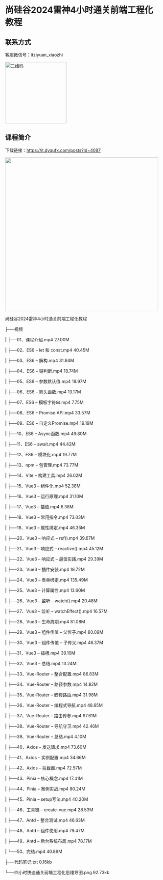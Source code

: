 # 尚硅谷2024雷神4小时通关前端工程化教程

## 联系方式

客服微信号：itziyuan_xiaozhi

<img src="https://ziyuanyun.oss-cn-guangzhou.aliyuncs.com/common/20240614073449/666b82192834a.jpg" width="200" height="200" alt="二维码">

## 课程简介

下载链接：https://it.dyqufx.com/posts?id=4087

<img src="https://ziyuanyun.oss-cn-guangzhou.aliyuncs.com/yun/20240528073020/6655178c50634.jpg" width="500" alt="">

  尚硅谷2024雷神4小时通关前端工程化教程



 ├──视频

 | ├──01、课程介绍.mp4 27.00M

 | ├──02、ES6 &#8211; let 和 const.mp4 40.45M

 | ├──03、ES6 &#8211; 解构.mp4 31.94M

 | ├──04、ES6 &#8211; 链判断.mp4 18.74M

 | ├──05、ES6 &#8211; 参数默认值.mp4 18.97M

 | ├──06、ES6 &#8211; 箭头函数.mp4 13.17M

 | ├──07、ES6 &#8211; 模板字符串.mp4 7.75M

 | ├──08、ES6 &#8211; Promise API.mp4 33.57M

 | ├──09、ES6 &#8211; 自定义Promise.mp4 19.19M

 | ├──10、ES6 &#8211; Async函数.mp4 49.80M

 | ├──11、ES6 &#8211; await.mp4 44.42M

 | ├──12、ES6 &#8211; 模块化.mp4 19.77M

 | ├──13、npm &#8211; 包管理.mp4 73.77M

 | ├──14、Vite &#8211; 构建工具.mp4 26.02M

 | ├──15、Vue3 &#8211; 组件化.mp4 52.38M

 | ├──16、Vue3 &#8211; 运行原理.mp4 31.10M

 | ├──17、Vue3 &#8211; 插值.mp4 6.38M

 | ├──18、Vue3 &#8211; 常用指令.mp4 73.03M

 | ├──19、Vue3 &#8211; 属性绑定.mp4 46.35M

 | ├──20、Vue3 &#8211; 响应式 &#8211; ref().mp4 39.67M

 | ├──21、Vue3 &#8211; 响应式 &#8211; reactive().mp4 45.12M

 | ├──22、Vue3 &#8211; 响应式 &#8211; 最佳实践.mp4 29.39M

 | ├──23、Vue3 &#8211; 插件安装.mp4 19.72M

 | ├──24、Vue3 &#8211; 表单绑定.mp4 135.49M

 | ├──25、Vue3 &#8211; 计算属性.mp4 13.60M

 | ├──26、Vue3 &#8211; 监听 &#8211; watch().mp4 20.48M

 | ├──27、Vue3 &#8211; 监听 &#8211; watchEffect().mp4 16.57M

 | ├──28、Vue3 &#8211; 生命周期.mp4 81.08M

 | ├──29、Vue3 &#8211; 组件传值 &#8211; 父传子.mp4 80.09M

 | ├──30、Vue3 &#8211; 组件传值 &#8211; 子传父.mp4 46.37M

 | ├──31、Vue3 &#8211; 插槽.mp4 39.10M

 | ├──32、Vue3 &#8211; 总结.mp4 13.24M

 | ├──33、Vue-Router &#8211; 整合配置.mp4 86.83M

 | ├──34、Vue-Router &#8211; 路径参数.mp4 14.82M

 | ├──35、Vue-Router &#8211; 嵌套路由.mp4 31.98M

 | ├──36、Vue-Router &#8211; 编程式导航.mp4 48.65M

 | ├──37、Vue-Router &#8211; 路由传参.mp4 97.61M

 | ├──38、Vue-Router &#8211; 导航守卫.mp4 42.46M

 | ├──39、Vue-Router &#8211; 总结.mp4 4.10M

 | ├──40、Axios &#8211; 发送请求.mp4 73.60M

 | ├──41、Axios &#8211; 实例配置.mp4 34.66M

 | ├──42、Axios &#8211; 拦截器.mp4 72.57M

 | ├──43、Pinia &#8211; 核心概念.mp4 17.41M

 | ├──44、Pinia &#8211; 案例实战.mp4 80.24M

 | ├──45、Pinia &#8211; setup写法.mp4 40.20M

 | ├──46、工具链 &#8211; create-vue.mp4 28.53M

 | ├──47、Antd &#8211; 整合测试.mp4 46.63M

 | ├──48、Antd &#8211; 组件使用.mp4 79.47M

 | ├──49、Antd &#8211; 后台系统布局.mp4 78.17M

 | └──50、完结.mp4 40.89M

 ├──代码笔记.txt 0.16kb

 └──四小时快速通关前端工程化思维导图.png 92.73kb

  